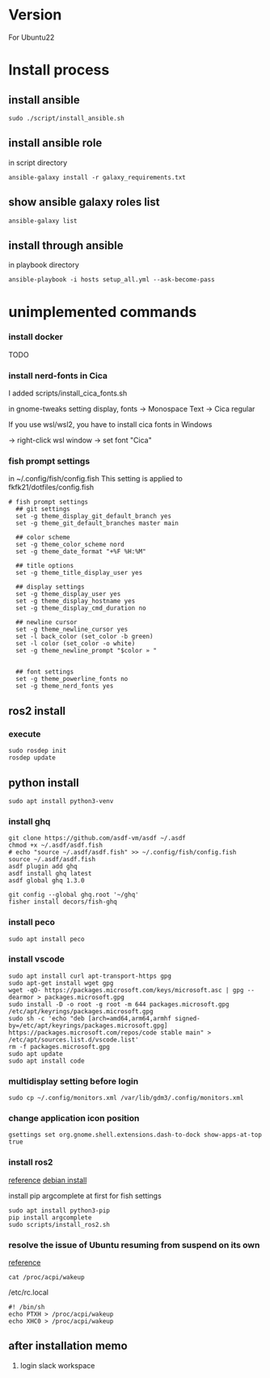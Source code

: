 # Version
For Ubuntu22


# Install process
## install ansible

```
sudo ./script/install_ansible.sh
```

## install ansible role
in script directory
```
ansible-galaxy install -r galaxy_requirements.txt
```
## show ansible galaxy roles list

```
ansible-galaxy list
```

## install through ansible

in playbook directory
```
ansible-playbook -i hosts setup_all.yml --ask-become-pass
```

# unimplemented commands

### install docker
TODO

### install nerd-fonts in Cica
I added scripts/install_cica_fonts.sh


in gnome-tweaks setting display,
fonts -> Monospace Text -> Cica regular

If you use wsl/wsl2, you have to install cica fonts in Windows

-> right-click wsl window -> set font "Cica"

### fish prompt settings
in ~/.config/fish/config.fish
This setting is applied to fkfk21/dotfiles/config.fish
```
# fish prompt settings
  ## git settings
  set -g theme_display_git_default_branch yes
  set -g theme_git_default_branches master main

  ## color scheme
  set -g theme_color_scheme nord
  set -g theme_date_format "+%F %H:%M"

  ## title options
  set -g theme_title_display_user yes

  ## display settings
  set -g theme_display_user yes
  set -g theme_display_hostname yes
  set -g theme_display_cmd_duration no

  ## newline cursor
  set -g theme_newline_cursor yes
  set -l back_color (set_color -b green)
  set -l color (set_color -o white)
  set -g theme_newline_prompt "$color » "


  ## font settings
  set -g theme_powerline_fonts no
  set -g theme_nerd_fonts yes
```

## ros2 install
### execute
```
sudo rosdep init
rosdep update
```
## python install
```
sudo apt install python3-venv
```

### install ghq
```
git clone https://github.com/asdf-vm/asdf ~/.asdf
chmod +x ~/.asdf/asdf.fish
# echo "source ~/.asdf/asdf.fish" >> ~/.config/fish/config.fish
source ~/.asdf/asdf.fish
asdf plugin add ghq
asdf install ghq latest
asdf global ghq 1.3.0
```

```
git config --global ghq.root '~/ghq'
fisher install decors/fish-ghq
```

### install peco
```
sudo apt install peco
```

### install vscode
```
sudo apt install curl apt-transport-https gpg
sudo apt-get install wget gpg
wget -qO- https://packages.microsoft.com/keys/microsoft.asc | gpg --dearmor > packages.microsoft.gpg
sudo install -D -o root -g root -m 644 packages.microsoft.gpg /etc/apt/keyrings/packages.microsoft.gpg
sudo sh -c 'echo "deb [arch=amd64,arm64,armhf signed-by=/etc/apt/keyrings/packages.microsoft.gpg] https://packages.microsoft.com/repos/code stable main" > /etc/apt/sources.list.d/vscode.list'
rm -f packages.microsoft.gpg
sudo apt update
sudo apt install code
```


### multidisplay setting before login
```
sudo cp ~/.config/monitors.xml /var/lib/gdm3/.config/monitors.xml
```

### change application icon position
```
gsettings set org.gnome.shell.extensions.dash-to-dock show-apps-at-top true
```

### install ros2
[reference](https://docs.ros.org/en/humble/Installation.html)
[debian install](https://docs.ros.org/en/humble/Installation/Ubuntu-Install-Debians.html)

install pip argcomplete at first for fish settings
```
sudo apt install python3-pip
pip install argcomplete
sudo scripts/install_ros2.sh
```

### resolve the issue of Ubuntu resuming from suspend on its own
[reference](https://lookbackmargin.blog/2019/06/07/52224703/)
```
cat /proc/acpi/wakeup
```

/etc/rc.local
```
#! /bin/sh
echo PTXH > /proc/acpi/wakeup
echo XHC0 > /proc/acpi/wakeup
```


## after installation memo
1. login slack workspace



